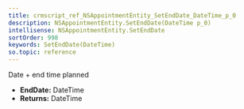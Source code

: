 ```yaml
---
title: crmscript_ref_NSAppointmentEntity_SetEndDate_DateTime_p_0
description: NSAppointmentEntity.SetEndDate(DateTime p_0)
intellisense: NSAppointmentEntity.SetEndDate
sortOrder: 998
keywords: SetEndDate(DateTime)
so.topic: reference
---
```



Date + end time planned



* **EndDate:** DateTime
* **Returns:** DateTime


